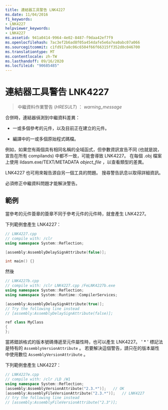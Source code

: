 ```yaml
---
title: 連結器工具警告 LNK4227
ms.date: 11/04/2016
f1_keywords:
- LNK4227
helpviewer_keywords:
- LNK4227
ms.assetid: 941a0414-9964-4e02-8487-f9daa42ef7f9
ms.openlocfilehash: 7ac3ef2b6ad8f05a454dafe5e6a7ea0abc07a066
ms.sourcegitcommit: c1fd917a8c06c6504f66f66315ff352d0c046700
ms.translationtype: MT
ms.contentlocale: zh-TW
ms.lasthandoff: 09/16/2020
ms.locfileid: "90685485"
---
```

# <a name="linker-tools-warning-lnk4227"></a>連結器工具警告 LNK4227

> 中繼資料作業警告 (*HRESULT*) ： *warning_message*

合併時，連結器偵測到中繼資料差異：

- 一或多個參考的元件，以及目前正在建立的元件。

- 編譯中的一或多個原始程式碼檔。

例如，如果您有兩個具有相同名稱的全域函式，但參數資訊宣告不同 (也就是說，宣告在所有 compilands) 中都不一致，可能會導致 LNK4227。 在每個 .obj 檔案上使用 ildasm.exe/TEXT/METADATA *object_file* ，以查看類型的差異。

LNK4227 也可用來報告源自另一個工具的問題。 搜尋警告訊息以取得詳細資訊。

必須修正中繼資料問題才能解決警告。

## <a name="examples"></a>範例

當參考的元件簽章的簽章不同于參考元件的元件時，就會產生 LNK4227。

下列範例會產生 LNK4227：

```cpp
// LNK4227.cpp
// compile with: /clr
using namespace System::Reflection;

[assembly:AssemblyDelaySignAttribute(false)];

int main() {}
```

然後

```cpp
// LNK4227b.cpp
// compile with: /clr LNK4227.cpp /FeLNK4227b.exe
using namespace System::Reflection;
using namespace System::Runtime::CompilerServices;

[assembly:AssemblyDelaySignAttribute(true)];
// Try the following line instead
// [assembly:AssemblyDelaySignAttribute(false)];

ref class MyClass
{
};
```

當將錯誤格式的版本號碼傳遞至元件屬性時，也可以產生 LNK4227。  ' * ' 標記法是特有的 `AssemblyVersionAttribute` 。  若要解決這個警告，請只在的版本屬性中使用數位 `AssemblyVersionAttribute` 。

下列範例會產生 LNK4227：

```cpp
// LNK4227e.cpp
// compile with: /clr /LD /W1
using namespace System::Reflection;
[assembly:AssemblyVersionAttribute("2.3.*")];   // OK
[assembly:AssemblyFileVersionAttribute("2.3.*")];   // LNK4227
// try the following line instead
// [assembly:AssemblyFileVersionAttribute("2.3")];
```
